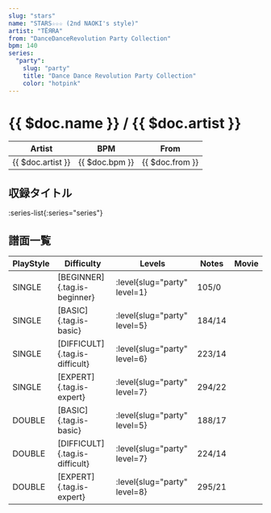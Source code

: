 ```yaml
---
slug: "stars"
name: "STARS☆☆☆ (2nd NAOKI's style)"
artist: "TËЯRA"
from: "DanceDanceRevolution Party Collection"
bpm: 140
series:
  "party":
    slug: "party"
    title: "Dance Dance Revolution Party Collection"
    color: "hotpink"
---
```


# {{ $doc.name }} / {{ $doc.artist }}

|Artist|BPM|From|
|------|---|----|
|{{ $doc.artist }}|{{ $doc.bpm }}|{{ $doc.from }}|

## 収録タイトル

:series-list{:series="series"}

## 譜面一覧

|PlayStyle|Difficulty|Levels|Notes|Movie|
|---------|----------|------|-----|-----|
|SINGLE|[BEGINNER]{.tag.is-beginner}|:level{slug="party" level=1}|105/0||
|SINGLE|[BASIC]{.tag.is-basic}|:level{slug="party" level=5}|184/14||
|SINGLE|[DIFFICULT]{.tag.is-difficult}|:level{slug="party" level=6}|223/14||
|SINGLE|[EXPERT]{.tag.is-expert}|:level{slug="party" level=7}|294/22||
|DOUBLE|[BASIC]{.tag.is-basic}|:level{slug="party" level=5}|188/17||
|DOUBLE|[DIFFICULT]{.tag.is-difficult}|:level{slug="party" level=7}|224/14||
|DOUBLE|[EXPERT]{.tag.is-expert}|:level{slug="party" level=8}|295/21||
